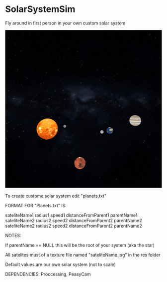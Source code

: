 # SolarSystemSim
Fly around in first person in your own custom solar system

![Alt text](res/screenshot.PNG?raw=true "Optional Title")

To create custome solar system edit "planets.txt"

FORMAT FOR "Planets.txt" IS:

 sateliteName1 radius1 speed1 distanceFromParent1 parentName1
 sateliteName2 radius2 speed2 distanceFromParent2 parentName2
 sateliteName2 radius2 speed2 distanceFromParent2 parentName2
 
 
 NOTES:
 
  If parentName == NULL this will be the root of your system (aka the star)
 
  All satelites must of a texture file named "sateliteName.jpg" in the res folder
  
  Default values are our own solar system (not to scale)
 
 
 DEPENDENCIES:
  Proccessing, PeasyCam
